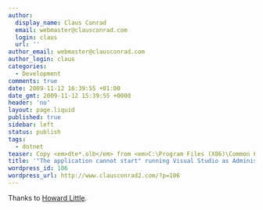 ```yaml
---
author:
  display_name: Claus Conrad
  email: webmaster@clausconrad.com
  login: claus
  url: ''
author_email: webmaster@clausconrad.com
author_login: claus
categories:
  - Development
comments: true
date: 2009-11-12 16:39:55 +01:00
date_gmt: 2009-11-12 15:39:55 +0000
header: 'no'
layout: page.liquid
published: true
sidebar: left
status: publish
tags:
  - dotnet
teaser: Copy <em>dte*.olb</em> from <em>C:\Program Files (X86)\Common Files\Microsoft Shared\MSEnv</em> to <em>C:\Program Files X86\Microsoft Visual Studio 9.0\Common7\IDE</em>.
title: '"The application cannot start" running Visual Studio as Administrator'
wordpress_id: 106
wordpress_url: http://www.clausconrad2.com/?p=106
---
```

Thanks to [Howard Little](https://www.21concepts.com/Blog/EntryId/10/Visual-Studio-2005-2008-The-application-cannot-start.aspx).
